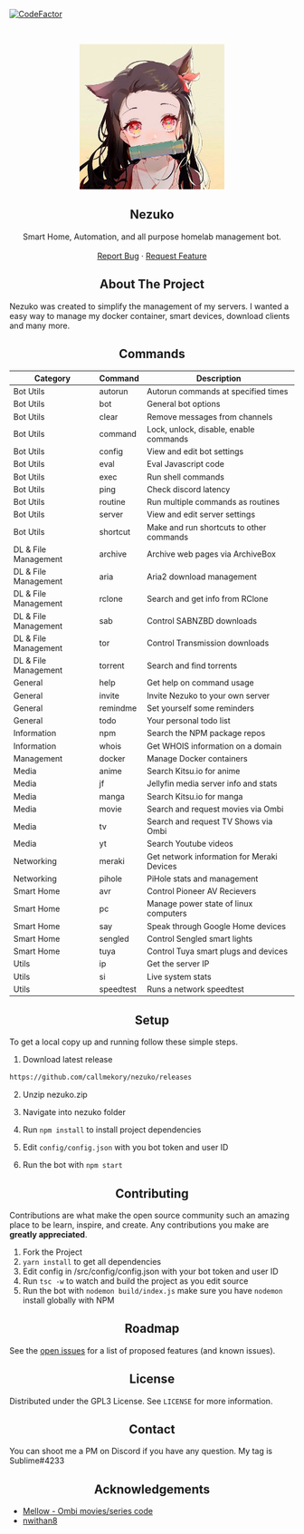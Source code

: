 [![CodeFactor](https://www.codefactor.io/repository/github/callmekory/nezuko/badge)](https://www.codefactor.io/repository/github/callmekory/nezuko)

<!------------------------- PROJECT LoggerO ------------------------->
<br />
<p align="center">
  <a href="https://github.com/callmekory/nezuko">
    <img src="src/core/images/logo.png" alt="Loggero" width="256" height="256">
  </a>

<h2 align="center"><b>Nezuko</b></h2>

  <p align="center">
    Smart Home, Automation, and all purpose homelab management bot.
    <br />
    <br />
    <a href="https://github.com/callmekory/nezuko/issues">Report Bug</a>
    ·
    <a href="https://github.com/callmekory/nezuko/issues">Request Feature</a>
  </p>
</p>

<!------------------------- ABOUT THE PROJECT ------------------------->

<h2 align="center"><b>About The Project</b></h2>

Nezuko was created to simplify the management of my servers. I wanted a easy way to manage my docker container, smart devices, download clients and many more.

<!------------------------- COMMANDS ------------------------->

<h2 align="center"><b>Commands</b></h2>

| Category             | Command   | Description                                |
| -------------------- | --------- | ------------------------------------------ |
| Bot Utils            | autorun   | Autorun commands at specified times        |
| Bot Utils            | bot       | General bot options                        |
| Bot Utils            | clear     | Remove messages from channels              |
| Bot Utils            | command   | Lock, unlock, disable, enable commands     |
| Bot Utils            | config    | View and edit bot settings                 |
| Bot Utils            | eval      | Eval Javascript code                       |
| Bot Utils            | exec      | Run shell commands                         |
| Bot Utils            | ping      | Check discord latency                      |
| Bot Utils            | routine   | Run multiple commands as routines          |
| Bot Utils            | server    | View and edit server settings              |
| Bot Utils            | shortcut  | Make and run shortcuts to other commands   |
| DL & File Management | archive   | Archive web pages via ArchiveBox           |
| DL & File Management | aria      | Aria2 download management                  |
| DL & File Management | rclone    | Search and get info from RClone            |
| DL & File Management | sab       | Control SABNZBD downloads                  |
| DL & File Management | tor       | Control Transmission downloads             |
| DL & File Management | torrent   | Search and find torrents                   |
| General              | help      | Get help on command usage                  |
| General              | invite    | Invite Nezuko to your own server           |
| General              | remindme  | Set yourself some reminders                |
| General              | todo      | Your personal todo list                    |
| Information          | npm       | Search the NPM package repos               |
| Information          | whois     | Get WHOIS information on a domain          |
| Management           | docker    | Manage Docker containers                   |
| Media                | anime     | Search Kitsu.io for anime                  |
| Media                | jf        | Jellyfin media server info and stats       |
| Media                | manga     | Search Kitsu.io for manga                  |
| Media                | movie     | Search and request movies via Ombi         |
| Media                | tv        | Search and request TV Shows via Ombi       |
| Media                | yt        | Search Youtube videos                      |
| Networking           | meraki    | Get network information for Meraki Devices |
| Networking           | pihole    | PiHole stats and management                |
| Smart Home           | avr       | Control Pioneer AV Recievers               |
| Smart Home           | pc        | Manage power state of linux computers      |
| Smart Home           | say       | Speak through Google Home devices          |
| Smart Home           | sengled   | Control Sengled smart lights               |
| Smart Home           | tuya      | Control Tuya smart plugs and devices       |
| Utils                | ip        | Get the server IP                          |
| Utils                | si        | Live system stats                          |
| Utils                | speedtest | Runs a network speedtest                   |

<!------------------------- GETTING STARTED ------------------------->

<h2 align="center"><b>Setup</b></h2>

To get a local copy up and running follow these simple steps.

1. Download latest release

```sh
https://github.com/callmekory/nezuko/releases
```

2. Unzip nezuko.zip

3. Navigate into nezuko folder

4. Run `npm install` to install project dependencies

5. Edit `config/config.json` with you bot token and user ID

6. Run the bot with `npm start`

<!------------------------- CONTRIBUTING ------------------------->

<h2 align="center"><b>Contributing</b></h2>

Contributions are what make the open source community such an amazing place to
be learn, inspire, and create. Any contributions you make are **greatly
appreciated**.

1. Fork the Project
2. `yarn install` to get all dependencies
3. Edit config in /src/config/config.json with your bot token and user ID
4. Run `tsc -w` to watch and build the project as you edit source
5. Run the bot with `nodemon build/index.js` make sure you have `nodemon` install globally with NPM

<h2 align="center"><b>Roadmap</b></h2>

See the [open issues](https://github.com/callmekory/nezuko/issues) for a
list of proposed features (and known issues).

<!------------------------- LICENSE ------------------------->

<h2 align="center"><b>License</b></h2>

Distributed under the GPL3 License. See `LICENSE` for more information.

<!------------------------- CONTACT ------------------------->

<h2 align="center"><b>Contact</b></h2>

You can shoot me a PM on Discord if you have any question. My tag is Sublime#4233

<!------------------------- ACKNOWLEDGEMENTS ------------------------->

<h2 align="center"><b>Acknowledgements</b></h2>

- [Mellow - Ombi movies/series code](https://github.com/v0idp/Mellow)
- [nwithan8](https://github.com/nwithan8)

<!------------------------- MARKDOWN LINKS & IMAGES ------------------------->
